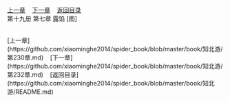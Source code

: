 
[上一章](https://github.com/xiaominghe2014/spider_book/blob/master/book/知北游/第230章.md)&nbsp;&nbsp;&nbsp;&nbsp;[下一章](https://github.com/xiaominghe2014/spider_book/blob/master/book/知北游/第232章.md)&nbsp;&nbsp;&nbsp;&nbsp;[返回目录](https://github.com/xiaominghe2014/spider_book/blob/master/book/知北游/README.md)
<br /> 第十九册 第七章 露馅 [图]<br />
    
  <br />
[上一章](https://github.com/xiaominghe2014/spider_book/blob/master/book/知北游/第230章.md)&nbsp;&nbsp;&nbsp;&nbsp;[下一章](https://github.com/xiaominghe2014/spider_book/blob/master/book/知北游/第232章.md)&nbsp;&nbsp;&nbsp;&nbsp;[返回目录](https://github.com/xiaominghe2014/spider_book/blob/master/book/知北游/README.md)
